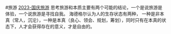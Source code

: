 #旅游
[2023-国庆旅游](2023-国庆旅游.md) 思考旅游和本质主要有两个可能的结论，一个是说旅游是体验，一个说旅游是寻找自我。
海德格尔认为人的生存状态有两种， 一种是非本真（常人，沉沦），一种是本真（良心、领会、规划，筹划），同时只有在本真的状态下，人才会获得存在的意义，才是自由的。


